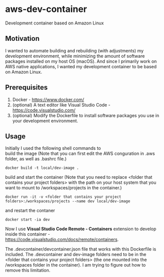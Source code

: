 # aws-dev-container
Development container based on Amazon Linux

## Motivation
I wanted to automate building and rebuilding (with adjustments) my development environment, while minimizing the amount of software packages installed on my host OS (macOS). And since I primarily work on AWS native applications, I wanted my development container to be based on Amazon Linux.

## Prerequisites
1. Docker - https://www.docker.com/
1. (optional) A text editor like Visual Studio Code - https://code.visualstudio.com/
1. (optional) Modify the Dockerfile to install software packages you use in your development environment.

## Usage
Initially I used the following shell commands to  
build the image (Note that you can first edit the AWS conguration in .aws folder, as well as .bashrc file.)
```
docker build -t local/dev-image .
```
build and start the container (Note that you need to replace \<folder that contains your project folders\> with the path on your host system that you want to mount to /workspaces/projects in the container.)
```
docker run -it -v <folder that contains your project folders>:/workspaces/projects --name dev local/dev-image
```
and restart the contaner
```
docker start -ia dev
```

Now I use **Visual Studio Code Remote - Containers** extension to develop inside this container - https://code.visualstudio.com/docs/remote/containers.

The .devcontainer/devcontainer.json file that works with this Dockerfile is included. The .devcontainer and dev-image folders need to be in the \<folder that contains your project folders\> (the one mounted into the /workspaces folder in the container). I am trying to figure out how to remove this limitation.